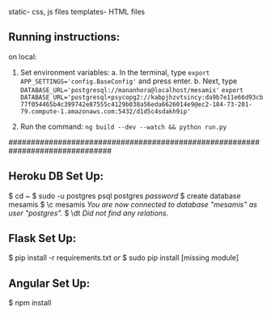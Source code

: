 static- css, js files
templates- HTML files

## Running instructions:
on local:
1. Set environment variables:
    a. In the terminal, type `export APP_SETTINGS='config.BaseConfig'` and press enter.
    b. Next, type `DATABASE_URL='postgresql://mananhora@localhost/mesamis'`
       `export DATABASE_URL='postgresql+psycopg2://kabpjhzvtsincy:da9b7e11e66d93cb77f054465b4c399742e87555c4129b038a56eda6626014e9@ec2-184-73-201-79.compute-1.amazonaws.com:5432/d1d5c4sdakh9ip'`
  
  
2. Run the command: `ng build --dev --watch && python run.py`

###############################################################################

## Heroku DB Set Up:
$ cd ~
$ sudo -u postgres psql postgres
      _password_
$ create database mesamis
$ \c mesamis
      _You are now connected to database "mesamis" as user "postgres"._
$ \dt
      _Did not find any relations._

## Flask Set Up:
$ pip install -r requirements.txt
_or_
$ sudo pip install [missing module]

## Angular Set Up:
$ npm install
